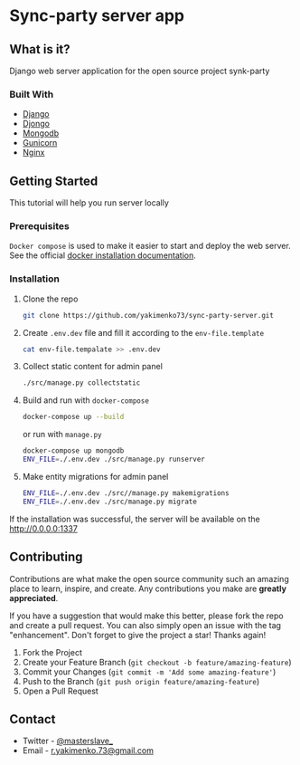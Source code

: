 # Sync-party server app
## What is it?
Django web server application for the open source project synk-party

### Built With

* [Django](https://www.djangoproject.com/)
* [Djongo](https://www.djongomapper.com/)
* [Mongodb](https://www.mongodb.com/)
* [Gunicorn](https://gunicorn.org/)
* [Nginx](https://nginx.org/en/)

## Getting Started

This tutorial will help you run server locally

### Prerequisites

`Docker compose` is used to make it easier to start and deploy the web server. See the official [docker installation documentation](https://docs.docker.com/compose/install/).

### Installation

1. Clone the repo
   ```sh
   git clone https://github.com/yakimenko73/sync-party-server.git
   ```
2. Create `.env.dev` file and fill it according to the `env-file.template`
   ```sh
   cat env-file.tempalate >> .env.dev
   ```
3. Collect static content for admin panel
   ```sh
   ./src/manage.py collectstatic
   ```
4. Build and run with `docker-compose`
   ```sh
   docker-compose up --build
   ```
   or run with `manage.py`
   ```sh
   docker-compose up mongodb
   ENV_FILE=./.env.dev ./src/manage.py runserver
   ```
5. Make entity migrations for admin panel
   ```sh
   ENV_FILE=./.env.dev ./src//manage.py makemigrations
   ENV_FILE=./.env.dev ./src/manage.py migrate
   ```
If the installation was successful, the server will be available on the http://0.0.0.0:1337

## Contributing

Contributions are what make the open source community such an amazing place to learn, inspire, and create. Any contributions you make are **greatly appreciated**.

If you have a suggestion that would make this better, please fork the repo and create a pull request. You can also simply open an issue with the tag "enhancement".
Don't forget to give the project a star! Thanks again!

1. Fork the Project
2. Create your Feature Branch (`git checkout -b feature/amazing-feature`)
3. Commit your Changes (`git commit -m 'Add some amazing-feature'`)
4. Push to the Branch (`git push origin feature/amazing-feature`)
5. Open a Pull Request

## Contact

* Twitter - [@masterslave_](https://twitter.com/masterslave_)
* Email - r.yakimenko.73@gmail.com
